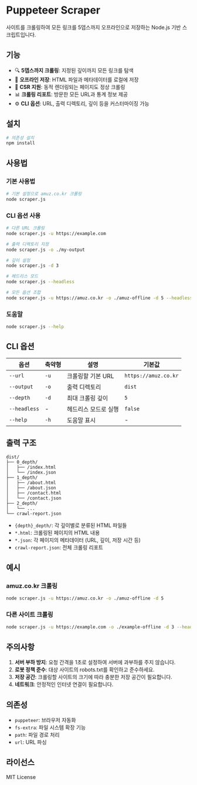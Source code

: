 # Puppeteer Scraper

사이트를 크롤링하여 모든 링크를 5뎁스까지 오프라인으로 저장하는 Node.js 기반 스크립트입니다.

## 기능

- 🔍 **5뎁스까지 크롤링**: 지정된 깊이까지 모든 링크를 탐색
- 💾 **오프라인 저장**: HTML 파일과 메타데이터를 로컬에 저장
- 🎯 **CSR 지원**: 동적 렌더링되는 페이지도 정상 크롤링
- 📊 **크롤링 리포트**: 방문한 모든 URL과 통계 정보 제공
- ⚙️ **CLI 옵션**: URL, 출력 디렉토리, 깊이 등을 커스터마이징 가능

## 설치

```bash
# 의존성 설치
npm install
```

## 사용법

### 기본 사용법
```bash
# 기본 설정으로 amuz.co.kr 크롤링
node scraper.js
```

### CLI 옵션 사용
```bash
# 다른 URL 크롤링
node scraper.js -u https://example.com

# 출력 디렉토리 지정
node scraper.js -o ./my-output

# 깊이 설정
node scraper.js -d 3

# 헤드리스 모드
node scraper.js --headless

# 모든 옵션 조합
node scraper.js -u https://amuz.co.kr -o ./amuz-offline -d 5 --headless
```

### 도움말
```bash
node scraper.js --help
```

## CLI 옵션

| 옵션 | 축약형 | 설명 | 기본값 |
|------|--------|------|--------|
| `--url` | `-u` | 크롤링할 기본 URL | `https://amuz.co.kr` |
| `--output` | `-o` | 출력 디렉토리 | `dist` |
| `--depth` | `-d` | 최대 크롤링 깊이 | `5` |
| `--headless` | - | 헤드리스 모드로 실행 | `false` |
| `--help` | `-h` | 도움말 표시 | - |

## 출력 구조

```
dist/
├── 0_depth/
│   ├── /index.html
│   └── /index.json
├── 1_depth/
│   ├── /about.html
│   ├── /about.json
│   ├── /contact.html
│   └── /contact.json
├── 2_depth/
│   └── ...
└── crawl-report.json
```

- `{depth}_depth/`: 각 깊이별로 분류된 HTML 파일들
- `*.html`: 크롤링된 페이지의 HTML 내용
- `*.json`: 각 페이지의 메타데이터 (URL, 깊이, 저장 시간 등)
- `crawl-report.json`: 전체 크롤링 리포트

## 예시

### amuz.co.kr 크롤링
```bash
node scraper.js -u https://amuz.co.kr -o ./amuz-offline -d 5
```

### 다른 사이트 크롤링
```bash
node scraper.js -u https://example.com -o ./example-offline -d 3 --headless
```

## 주의사항

1. **서버 부하 방지**: 요청 간격을 1초로 설정하여 서버에 과부하를 주지 않습니다.
2. **로봇 정책 준수**: 대상 사이트의 robots.txt를 확인하고 준수하세요.
3. **저장 공간**: 크롤링할 사이트의 크기에 따라 충분한 저장 공간이 필요합니다.
4. **네트워크**: 안정적인 인터넷 연결이 필요합니다.

## 의존성

- `puppeteer`: 브라우저 자동화
- `fs-extra`: 파일 시스템 확장 기능
- `path`: 파일 경로 처리
- `url`: URL 파싱

## 라이선스

MIT License 